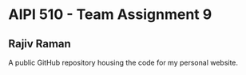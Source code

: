 # AIPI 510 - Team Assignment 9
## Rajiv Raman
A public GitHub repository housing the code for my personal website.
